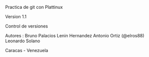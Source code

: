 Practica de git con Plattinux

Version 1.1

Control de versiones



Autores :  Bruno Palacios
           Lenin Hernandez
	   Antonio Ortiz (@elros88)
	   Leonardo Solano

Caracas - Venezuela
